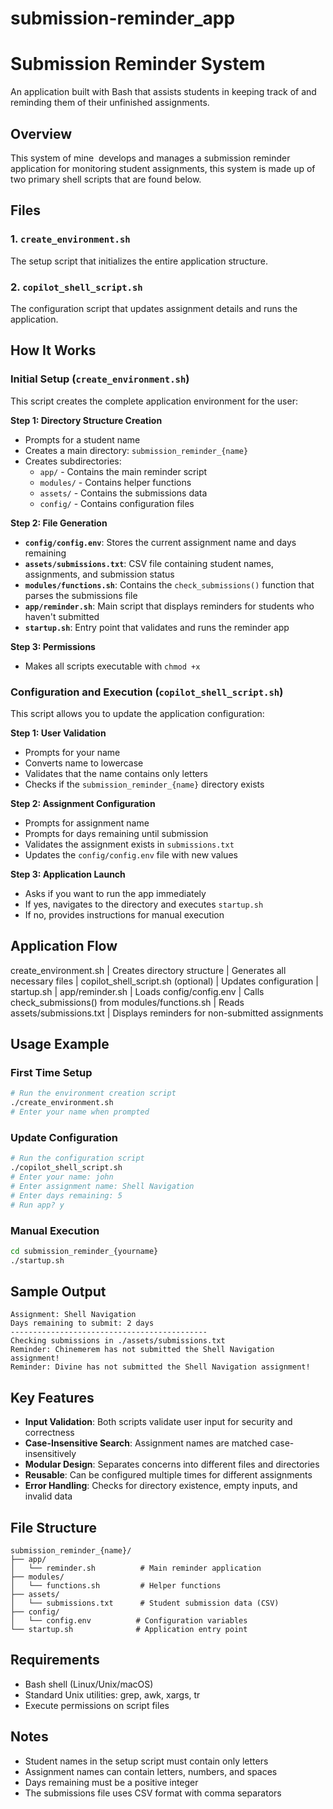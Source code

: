 # submission-reminder_app


# Submission Reminder System

An application built with Bash that assists students in keeping track of and reminding them of their unfinished assignments.

## Overview

This system of mine  develops and manages a submission reminder application for monitoring student assignments, this system is made up of two primary shell scripts that are found below.

## Files

### 1. `create_environment.sh`
The setup script that initializes the entire application structure.

### 2. `copilot_shell_script.sh`
The configuration script that updates assignment details and runs the application.

## How It Works

### Initial Setup (`create_environment.sh`)

This script creates the complete application environment for the user:

**Step 1: Directory Structure Creation**
- Prompts for a student name
- Creates a main directory: `submission_reminder_{name}`
- Creates subdirectories:
  - `app/` - Contains the main reminder script
  - `modules/` - Contains helper functions
  - `assets/` - Contains the submissions data
  - `config/` - Contains configuration files

**Step 2: File Generation**
- **`config/config.env`**: Stores the current assignment name and days remaining
- **`assets/submissions.txt`**: CSV file containing student names, assignments, and submission status
- **`modules/functions.sh`**: Contains the `check_submissions()` function that parses the submissions file
- **`app/reminder.sh`**: Main script that displays reminders for students who haven't submitted
- **`startup.sh`**: Entry point that validates and runs the reminder app

**Step 3: Permissions**
- Makes all scripts executable with `chmod +x`

### Configuration and Execution (`copilot_shell_script.sh`)

This script allows you to update the application configuration:

**Step 1: User Validation**
- Prompts for your name
- Converts name to lowercase
- Validates that the name contains only letters
- Checks if the `submission_reminder_{name}` directory exists

**Step 2: Assignment Configuration**
- Prompts for assignment name
- Prompts for days remaining until submission
- Validates the assignment exists in `submissions.txt`
- Updates the `config/config.env` file with new values

**Step 3: Application Launch**
- Asks if you want to run the app immediately
- If yes, navigates to the directory and executes `startup.sh`
- If no, provides instructions for manual execution

## Application Flow


create_environment.sh
    |
Creates directory structure
    |
Generates all necessary files
    |
copilot_shell_script.sh (optional)
    |
Updates configuration
    |
startup.sh
    |
app/reminder.sh
    |
Loads config/config.env
    |
Calls check_submissions() from modules/functions.sh
    |
Reads assets/submissions.txt
    |
Displays reminders for non-submitted assignments


## Usage Example

### First Time Setup
```bash
# Run the environment creation script
./create_environment.sh
# Enter your name when prompted
```

### Update Configuration
```bash
# Run the configuration script
./copilot_shell_script.sh
# Enter your name: john
# Enter assignment name: Shell Navigation
# Enter days remaining: 5
# Run app? y
```

### Manual Execution
```bash
cd submission_reminder_{yourname}
./startup.sh
```

## Sample Output

```
Assignment: Shell Navigation
Days remaining to submit: 2 days
--------------------------------------------
Checking submissions in ./assets/submissions.txt
Reminder: Chinemerem has not submitted the Shell Navigation assignment!
Reminder: Divine has not submitted the Shell Navigation assignment!
```

## Key Features

- **Input Validation**: Both scripts validate user input for security and correctness
- **Case-Insensitive Search**: Assignment names are matched case-insensitively
- **Modular Design**: Separates concerns into different files and directories
- **Reusable**: Can be configured multiple times for different assignments
- **Error Handling**: Checks for directory existence, empty inputs, and invalid data

## File Structure

```
submission_reminder_{name}/
├── app/
│   └── reminder.sh          # Main reminder application
├── modules/
│   └── functions.sh         # Helper functions
├── assets/
│   └── submissions.txt      # Student submission data (CSV)
├── config/
│   └── config.env          # Configuration variables
└── startup.sh              # Application entry point
```

## Requirements

- Bash shell (Linux/Unix/macOS)
- Standard Unix utilities: grep, awk, xargs, tr
- Execute permissions on script files

## Notes

- Student names in the setup script must contain only letters
- Assignment names can contain letters, numbers, and spaces
- Days remaining must be a positive integer
- The submissions file uses CSV format with comma separators